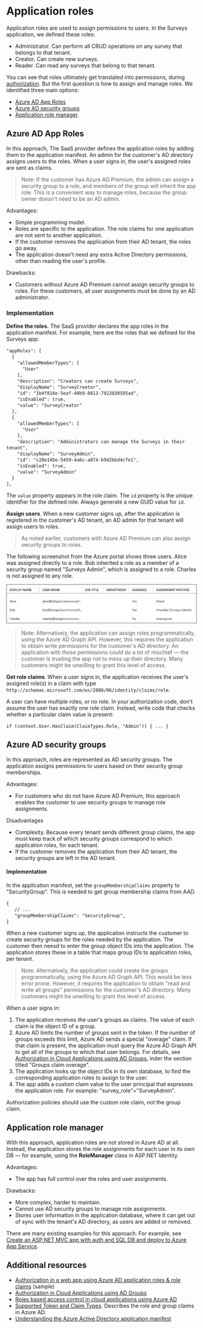 #  Application roles

Application roles are used to assign permissions to users. In the Surveys application, we defined these roles:

- Administrator. Can perform all CRUD operations on any survey that belongs to that tenant.
- Creator. Can create new surveys.
- Reader. Can read any surveys that belong to that tenant.

You can see that roles ultimately get translated into permissions, during [authorization](07-authorization.md). But the first question is how to assign and manage roles. We identified three main options:

-	[Azure AD App Roles](#azure-ad-app-roles)
-	[Azure AD security groups](#azure-ad-security-groups)
-	[Application role manager](#application-role-manager).

## Azure AD App Roles

In this approach, The SaaS provider defines the application roles by adding them to the application manifest. An admin for the customer's AD directory assigns users to the roles. When a user signs in, the user's assigned roles are sent as claims.

> Note: If the customer has Azure AD Premium, the admin can assign a security group to a role, and members of the group will inherit the app role. This is a convenient way to manage roles, because the group owner doesn't need to be an AD admin.

Advantages:
-	Simple programming model.
-	Roles are specific to the application. The role claims for one application are not sent to another application.
-	If the customer removes the application from their AD tenant, the roles go away.
-	The application doesn't need any extra Active Directory permissions, other than reading the user's profile.

Drawbacks:
-	Customers without Azure AD Premium cannot assign security groups to roles. For these customers, all user assignments must be done by an AD administrator.

### Implementation

**Define the roles.** The SaaS provider declares the app roles in the application manifest. For example, here are the roles that we defined for the Surveys app:

    "appRoles": [
      {
        "allowedMemberTypes": [
          "User"
        ],
        "description": "Creators can create Surveys",
        "displayName": "SurveyCreator",
        "id": "1b4f816e-5eaf-48b9-8613-7923830595ad",
        "isEnabled": true,
        "value": "SurveyCreator"
      },
      {
        "allowedMemberTypes": [
          "User"
        ],
        "description": "Administrators can manage the Surveys in their tenant",
        "displayName": "SurveyAdmin",
        "id": "c20e145e-5459-4a6c-a074-b942bbd4cfe1",
        "isEnabled": true,
        "value": "SurveyAdmin"
      }
    ],

The `value`  property appears in the role claim. The `id` property is the unique identifier for the defined role. Always generate a new GUID value for `id`.

**Assign users**. When a new customer signs up, after the application is registered in the customer's AD tenant, an AD admin for that tenant will assign users to roles.

>	As noted earlier, customers with Azure AD Premium can also assign security groups to roles.

The following screenshot from the Azure portal shows three users. Alice was assigned directly to a role. Bob inherited a role as a member of a security group named "Surveys Admin", which is assigned to a role. Charles is not assigned to any role.

![Assigned users](media/authorization/role-assignments.png)

> Note: Alternatively, the application can assign roles programmatically, using the Azure AD Graph API.  However, this requires the application to obtain write permissions for the customer's AD directory. An application with those permissions could do a lot of mischief &mdash; the customer is trusting the app not to mess up their directory. Many customers might be unwilling to grant this level of access.

**Get role claims**. When a user signs in, the application receives the user's assigned role(s) in a claim with type `http://schemas.microsoft.com/ws/2008/06/identity/claims/role`.  

A user can have multiple roles, or no role. In your authorization code, don't assume the user has exactly one role claim. Instead, write code that checks whether a particular claim value is present:

    if (context.User.HasClaim(ClaimTypes.Role, "Admin")) { ... }

## Azure AD security groups

In this approach, roles are represented as AD security groups. The application assigns permissions to users based on their security group memberships.

Advantages:
-	For customers who do not have Azure AD Premium, this approach enables the customer to use security groups to manage role assignments.

Disadvantages
-	Complexity. Because every tenant sends different group claims, the app must keep track of which security groups correspond to which application roles, for each tenant.
-	If the customer removes the application from their AD tenant, the security groups are left in the AD tenant.

#### Implementation

In the application manifest, set the `groupMembershipClaims` property to "SecurityGroup". This is needed to get group membership claims from AAD.

    {
       // ...
       "groupMembershipClaims": "SecurityGroup",
    }

When a new customer signs up, the application instructs the customer to create security groups for the roles needed by the application. The customer then neesd to enter the group object IDs into the application. The application stores these in a table that maps group IDs to application roles, per tenant.

> Note: Alternatively, the application could create the groups programmatically, using the Azure AD Graph API.  This would be less error prone. However, it requires the application to obtain "read and write all groups" permissions for the customer's AD directory. Many customers might be unwilling to grant this level of access.

When a user signs in:

1.	The application receives the user's groups as claims. The value of each claim is the object ID of a group.
2.	Azure AD limits the number of groups sent in the token. If the number of groups exceeds this limit, Azure AD sends a special "overage" claim. If that claim is present, the application must query the Azure AD Graph API to get all of the groups to which that user belongs. For details, see [Authorization in Cloud Applications using AD Groups](http://www.dushyantgill.com/blog/2014/12/10/authorization-cloud-applications-using-ad-groups/), inder the section titled "Groups claim overage".
3.	The application looks up the object IDs in its own database, to find the corresponding application roles to assign to the user.
4.	The app adds a custom claim value to the user principal that expresses the application role. For example: "survey_role"="SurveyAdmin".

Authorization policies should use the custom role claim, not the group claim.

## Application role manager

With this approach, application roles are not stored in Azure AD at all. Instead, the application stores the role assignments for each user in its own DB &mdash; for example, using the **RoleManager** class in ASP.NET Identity.

Advantages:
-	The app has full control over the roles and user assignments.

Drawbacks:
-	More complex, harder to maintain.
- Cannot use AD security groups to manage role assignments.
- Stores user information in the application database, where it can get out of sync with the tenant's AD directory, as users are added or removed.   

There are many existing examples for this approach. For example, see [Create an ASP.NET MVC app with auth and SQL DB and deploy to Azure App Service](https://azure.microsoft.com/en-us/documentation/articles/web-sites-dotnet-deploy-aspnet-mvc-app-membership-oauth-sql-database/).


## Additional resources

-	[Authorization in a web app using Azure AD application roles & role claims](https:\azure.microsoft.com\en-us\documentation\samples\active-directory-dotnet-webapp-roleclaims) (sample)
-	[Authorization in Cloud Applications using AD Groups](http://www.dushyantgill.com/blog/2014/12/10/authorization-cloud-applications-using-ad-groups/)
-	[Roles based access control in cloud applications using Azure AD](http://www.dushyantgill.com/blog/2014/12/10/roles-based-access-control-in-cloud-applications-using-azure-ad/)
-	[Supported Token and Claim Types](https://azure.microsoft.com/en-us/documentation/articles/active-directory-token-and-claims/).  Describes the role and group claims in Azure AD.
-	[Understanding the Azure Active Directory application manifest](https://azure.microsoft.com/en-us/documentation/articles/active-directory-application-manifest/)
